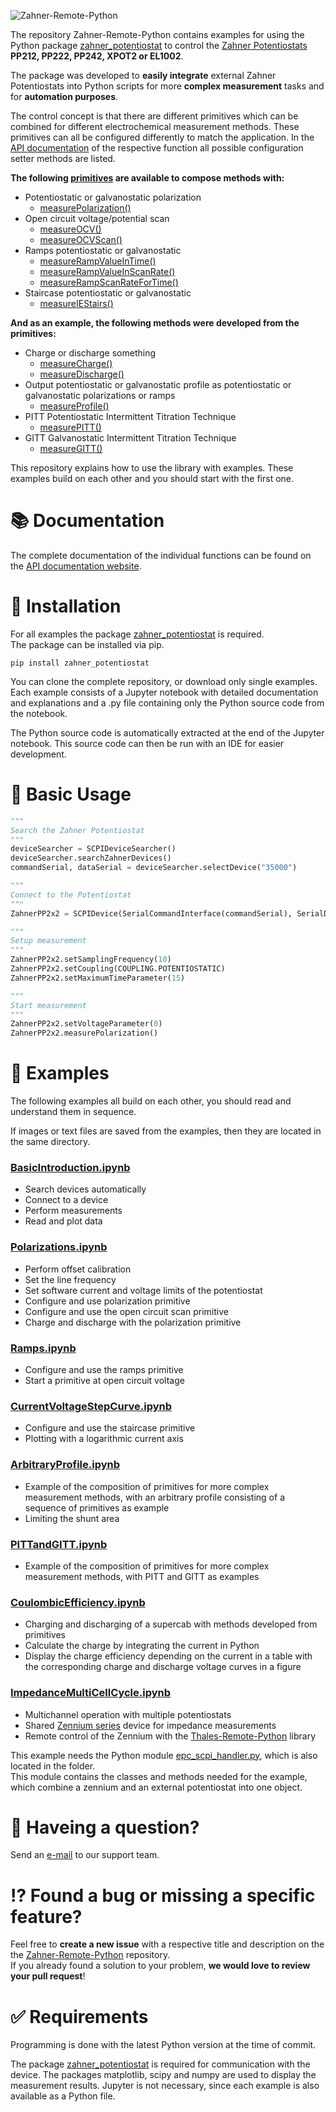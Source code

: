 ![Zahner-Remote-Python](https://doc.zahner.de/github_resources/Zahner-Remote-Python.png)

The repository Zahner-Remote-Python contains examples for using the Python package [zahner_potentiostat](https://github.com/Zahner-elektrik/zahner_potentiostat) to control the [Zahner Potentiostats](https://zahner.de/products#external-potentiostats) **PP212, PP222, PP242, XPOT2 or EL1002**.

The package was developed to **easily integrate** external Zahner Potentiostats into Python scripts for more **complex measurement** tasks and for **automation purposes**.

The control concept is that there are different primitives which can be combined for different electrochemical measurement methods. These primitives can all be configured differently to match the application. In the [API documentation](https://doc.zahner.de/zahner_potentiostat/index.html) of the respective function all possible configuration setter methods are listed.

**The following [primitives](https://en.wikipedia.org/wiki/Language_primitive) are available to compose methods with:**  
* Potentiostatic or galvanostatic polarization  
  * [measurePolarization()](https://doc.zahner.de/zahner_potentiostat/scpi_control/control.html#zahner_potentiostat.scpi_control.control.SCPIDevice.measurePolarization)  
* Open circuit voltage/potential scan  
  * [measureOCV()](https://doc.zahner.de/zahner_potentiostat/scpi_control/control.html#zahner_potentiostat.scpi_control.control.SCPIDevice.measureOCV)  
  * [measureOCVScan()](https://doc.zahner.de/zahner_potentiostat/scpi_control/control.html#zahner_potentiostat.scpi_control.control.SCPIDevice.measureOCVScan)  
* Ramps potentiostatic or galvanostatic  
  * [measureRampValueInTime()](https://doc.zahner.de/zahner_potentiostat/scpi_control/control.html#zahner_potentiostat.scpi_control.control.SCPIDevice.measureRampValueInTime)  
  * [measureRampValueInScanRate()](https://doc.zahner.de/zahner_potentiostat/scpi_control/control.html#zahner_potentiostat.scpi_control.control.SCPIDevice.measureRampValueInScanRate)  
  * [measureRampScanRateForTime()](https://doc.zahner.de/zahner_potentiostat/scpi_control/control.html#zahner_potentiostat.scpi_control.control.SCPIDevice.measureRampScanRateForTime)  
* Staircase potentiostatic or galvanostatic  
  * [measureIEStairs()](https://doc.zahner.de/zahner_potentiostat/scpi_control/control.html#zahner_potentiostat.scpi_control.control.SCPIDevice.measureIEStairs)  
  

**And as an example, the following methods were developed from the primitives:**  
* Charge or discharge something  
  * [measureCharge()](https://doc.zahner.de/zahner_potentiostat/scpi_control/control.html#zahner_potentiostat.scpi_control.control.SCPIDevice.measureCharge)  
  * [measureDischarge()](https://doc.zahner.de/zahner_potentiostat/scpi_control/control.html#zahner_potentiostat.scpi_control.control.SCPIDevice.measureDischarge)  
* Output potentiostatic or galvanostatic profile as potentiostatic or galvanostatic polarizations or ramps  
  * [measureProfile()](https://doc.zahner.de/zahner_potentiostat/scpi_control/control.html#zahner_potentiostat.scpi_control.control.SCPIDevice.measureProfile)  
* PITT Potentiostatic Intermittent Titration Technique  
  * [measurePITT()](https://doc.zahner.de/zahner_potentiostat/scpi_control/control.html#zahner_potentiostat.scpi_control.control.SCPIDevice.measurePITT)  
* GITT Galvanostatic Intermittent Titration Technique  
  * [measureGITT()](https://doc.zahner.de/zahner_potentiostat/scpi_control/control.html#zahner_potentiostat.scpi_control.control.SCPIDevice.measureGITT)  

This repository explains how to use the library with examples.
These examples build on each other and you should start with the first one.

# 📚 Documentation

The complete documentation of the individual functions can be found on the [API documentation website](https://doc.zahner.de/zahner_potentiostat/).  


# 🔧 Installation

For all examples the package [zahner_potentiostat](https://github.com/Zahner-elektrik/zahner_potentiostat) is required.  
The package can be installed via pip.

```
pip install zahner_potentiostat
```

You can clone the complete repository, or download only single examples.  
Each example consists of a Jupyter notebook with detailed documentation and explanations and a .py file containing only the Python source code from the notebook.

The Python source code is automatically extracted at the end of the Jupyter notebook. This source code can then be run with an IDE for easier development.

# 🔨 Basic Usage

```python
"""
Search the Zahner Potentiostat
"""
deviceSearcher = SCPIDeviceSearcher()
deviceSearcher.searchZahnerDevices()
commandSerial, dataSerial = deviceSearcher.selectDevice("35000")

"""
Connect to the Potentiostat
"""
ZahnerPP2x2 = SCPIDevice(SerialCommandInterface(commandSerial), SerialDataInterface(dataSerial))

"""
Setup measurement
"""
ZahnerPP2x2.setSamplingFrequency(10)
ZahnerPP2x2.setCoupling(COUPLING.POTENTIOSTATIC)
ZahnerPP2x2.setMaximumTimeParameter(15)

"""
Start measurement
"""
ZahnerPP2x2.setVoltageParameter(0)
ZahnerPP2x2.measurePolarization()
```

# 📖 Examples
The following examples all build on each other, you should read and understand them in sequence.

If images or text files are saved from the examples, then they are located in the same directory.

### [BasicIntroduction.ipynb](https://github.com/Zahner-elektrik/Zahner-Remote-Python/blob/main/Examples/BasicIntroduction/BasicIntroduction.ipynb)

* Search devices automatically
* Connect to a device
* Perform measurements
* Read and plot data

### [Polarizations.ipynb](https://github.com/Zahner-elektrik/Zahner-Remote-Python/blob/main/Examples/Polarizations/Polarizations.ipynb)

* Perform offset calibration
* Set the line frequency
* Set software current and voltage limits of the potentiostat
* Configure and use polarization primitive
* Configure and use the open circuit scan primitive
* Charge and discharge with the polarization primitive

### [Ramps.ipynb](https://github.com/Zahner-elektrik/Zahner-Remote-Python/blob/main/Examples/Ramps/Ramps.ipynb)

* Configure and use the ramps primitive
* Start a primitive at open circuit voltage

### [CurrentVoltageStepCurve.ipynb](https://github.com/Zahner-elektrik/Zahner-Remote-Python/blob/main/Examples/CurrentVoltageStepCurve/CurrentVoltageStepCurve.ipynb)

* Configure and use the staircase primitive
* Plotting with a logarithmic current axis

### [ArbitraryProfile.ipynb](https://github.com/Zahner-elektrik/Zahner-Remote-Python/blob/main/Examples/ArbitraryProfile/ArbitraryProfile.ipynb)

* Example of the composition of primitives for more complex measurement methods, with an arbitrary profile consisting of a sequence of primitives as example
* Limiting the shunt area

### [PITTandGITT.ipynb](https://github.com/Zahner-elektrik/Zahner-Remote-Python/blob/main/Examples/PITTandGITT/PITTandGITT.ipynb)

* Example of the composition of primitives for more complex measurement methods, with PITT and GITT as examples

### [CoulombicEfficiency.ipynb](https://github.com/Zahner-elektrik/Zahner-Remote-Python/blob/main/Examples/CoulombicEfficiency/CoulombicEfficiency.ipynb)

* Charging and discharging of a supercab with methods developed from primitives
* Calculate the charge by integrating the current in Python
* Display the charge efficiency depending on the current in a table with the corresponding charge and discharge voltage curves in a figure

### [ImpedanceMultiCellCycle.ipynb](https://github.com/Zahner-elektrik/Zahner-Remote-Python/blob/main/Examples/ImpedanceMultiCellCycle/ImpedanceMultiCellCycle.ipynb)

* Multichannel operation with multiple potentiostats
* Shared [Zennium series](https://zahner.de/products#potentiostats) device for impedance measurements
* Remote control of the Zennium with the [Thales-Remote-Python](https://github.com/Zahner-elektrik/Thales-Remote-Python) library

This example needs the Python module [epc_scpi_handler.py](https://github.com/Zahner-elektrik/Zahner-Remote-Python/blob/main/Examples/ImpedanceMultiCellCycle/epc_scpi_handler.py), which is also located in the folder.  
This module contains the classes and methods needed for the example, which combine a zennium and an external potentiostat into one object.


# 📧 Haveing a question?
Send an <a href="mailto:support@zahner.de?subject=Zahner-Remote-Python Question&body=Your Message">e-mail</a> to our support team.

# ⁉️ Found a bug or missing a specific feature?
Feel free to **create a new issue** with a respective title and description on the the [Zahner-Remote-Python](https://github.com/Zahner-elektrik/Zahner-Remote-Python/issues) repository.  
If you already found a solution to your problem, **we would love to review your pull request**!

# ✅ Requirements
Programming is done with the latest Python version at the time of commit.

The package [zahner_potentiostat](https://github.com/Zahner-elektrik/zahner_potentiostat) is required for communication with the device. The packages matplotlib, scipy and numpy are used to display the measurement results. Jupyter is not necessary, since each example is also available as a Python file.

